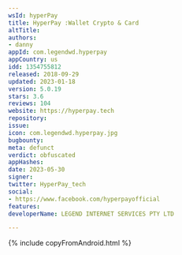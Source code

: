 ```yaml
---
wsId: hyperPay
title: HyperPay :Wallet Crypto & Card
altTitle: 
authors:
- danny
appId: com.legendwd.hyperpay
appCountry: us
idd: 1354755812
released: 2018-09-29
updated: 2023-01-18
version: 5.0.19
stars: 3.6
reviews: 104
website: https://hyperpay.tech
repository: 
issue: 
icon: com.legendwd.hyperpay.jpg
bugbounty: 
meta: defunct
verdict: obfuscated
appHashes: 
date: 2023-05-30
signer: 
twitter: HyperPay_tech
social:
- https://www.facebook.com/hyperpayofficial
features: 
developerName: LEGEND INTERNET SERVICES PTY LTD

---
```


{% include copyFromAndroid.html %}
